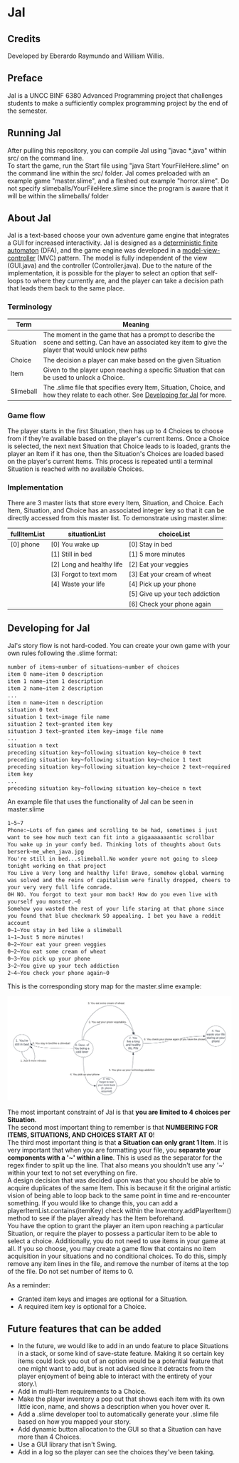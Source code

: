 # Jal

## Credits
Developed by Eberardo Raymundo and William Willis.

## Preface
Jal is a UNCC BINF 6380 Advanced Programming project that challenges students to make a sufficiently complex programming project by the end of the semester. 

## Running Jal
After pulling this repository, you can compile Jal using "javac *.java"  within src/ on the command line.\
To start the game, run the Start file using "java Start YourFileHere.slime" on the command line within the src/ folder. Jal comes preloaded with an example game "master.slime", and a fleshed out example "horror.slime". Do not specify slimeballs/YourFileHere.slime since the program is aware that it will be within the slimeballs/ folder

## About Jal
Jal is a text-based choose your own adventure game engine that integrates a GUI for increased interactivity. Jal is designed as a [deterministic finite automaton](https://en.wikipedia.org/wiki/Deterministic_finite_automaton) (DFA), and the game engine was developed in a [model-view-controller](https://en.wikipedia.org/wiki/Model%E2%80%93view%E2%80%93controller) (MVC) pattern. The model is fully independent of the view (GUI.java) and the controller (Controller.java). Due to the nature of the implementation, it is possible for the player to select an option that self-loops to where they currently are, and the player can take a decision path that leads them back to the same place.

### Terminology
| Term | Meaning |
| ---- | ------- |
|Situation|The moment in the game that has a prompt to describe the scene and setting. Can have an associated key item to give the player that would unlock new paths|
|Choice|The decision a player can make based on the given Situation|
|Item|Given to the player upon reaching a specific Situation that can be used to unlock a Choice.|
|Slimeball|The .slime file that specifies every Item, Situation, Choice, and how they relate to each other. See [Developing for Jal](#developing-for-jal) for more.|

### Game flow
The player starts in the first Situation, then has up to 4 Choices to choose from if they're available based on the player's current Items. Once a Choice is selected, the next next Situation that Choice leads to is loaded, grants the player an Item if it has one, then the Situation's Choices are loaded based on the player's current Items. This process is repeated until a terminal Situation is reached with no available Choices.

### Implementation

There are 3 master lists that store every Item, Situation, and Choice. Each Item, Situation, and Choice has an associated integer key so that it can be directly accessed from this master list. To demonstrate using master.slime:

| fullItemList | situationList | choiceList |
| ------------ | ------------- | ---------- |
| \[0\] phone | \[0\] You wake up | \[0\] Stay in bed |
| | \[1\] Still in bed | \[1\] 5 more minutes |
| | \[2\] Long and healthy life | \[2\] Eat your veggies |
| | \[3\] Forgot to text mom | \[3\] Eat your cream of wheat |
| | \[4\] Waste your life | \[4\] Pick up your phone |
| | | \[5\] Give up your tech addiction |
| | | \[6\] Check your phone again |
 
## Developing for Jal
Jal's story flow is not hard-coded. You can create your own game with your own rules following the .slime format:

```
number of items~number of situations~number of choices
item 0 name~item 0 description
item 1 name~item 1 description
item 2 name~item 2 description
...
item n name~item n description
situation 0 text
situation 1 text~image file name
situation 2 text~granted item key
situation 3 text~granted item key~image file name
...
situation n text
preceding situation key~following situation key~choice 0 text
preceding situation key~following situation key~choice 1 text
preceding situation key~following situation key~choice 2 text~required item key
...
preceding situation key~following situation key~choice n text
```

An example file that uses the functionality of Jal can be seen in master.slime
```
1~5~7
Phone:~Lots of fun games and scrolling to be had, sometimes i just want to see how much text can fit into a gigaaaaaaantic scrollbar
You wake up in your comfy bed. Thinking lots of thoughts about Guts berserk~me_when_java.jpg
You're still in bed...slimeball.No wonder youre not going to sleep tonight working on that project
You Live a Very long and healthy life! Bravo, somehow global warming was solved and the reins of capitalism were finally dropped, cheers to your very very full life comrade.
OH NO. You forgot to text your mom back! How do you even live with yourself you monster.~0
Somehow you wasted the rest of your life staring at that phone since you found that blue checkmark SO appealing. I bet you have a reddit account
0~1~You stay in bed like a slimeball
1~1~Just 5 more minutes!
0~2~Your eat your green veggies
0~2~You eat some cream of wheat
0~3~You pick up your phone
3~2~You give up your tech addiction
2~4~You check your phone again~0
```

This is the corresponding story map for the master.slime example:

![example story](src/photos/jal.png "Story board of the master.slime file.")

The most important constraint of Jal is that **you are limited to 4 choices per Situation**.\
The second most important thing to remember is that **NUMBERING FOR ITEMS, SITUATIONS, AND CHOICES START AT 0**!\
The third most important thing is that **a Situation can only grant 1 Item**.
It is very important that when you are formatting your file, you **separate your components with a '~' within a line**. This is used as the separator for the regex finder to split up the line. That also means you shouldn't use any '~' within your text to not set everything on fire.\
A design decision that was decided upon was that you should be able to acquire duplicates of the same Item. This is because it fit the original artistic vision of being able to loop back to the same point in time and re-encounter something. If you would like to change this, you can add a playerItemList.contains(itemKey) check within the Inventory.addPlayerItem() method to see if the player already has the Item beforehand.\
You have the option to grant the player an item upon reaching a particular Situation, or require the player to possess a particular item to be able to select a choice. Additionally, you do not need to use items in your game at all. If you so choose, you may create a game flow that contains no item acquisition in your situations and no conditional choices. To do this, simply remove any item lines in the file, and remove the number of items at the top of the file. Do not set number of items to 0.

As a reminder:
- Granted item keys and images are optional for a Situation.
- A required item key is optional for a Choice.

## Future features that can be added

- In the future, we would like to add in an undo feature to place Situations in a stack, or some kind of save-state feature. Making it so certain key items could lock you out of an option would be a potential feature that one might want to add, but is not advised since it detracts from the player enjoyment of being able to interact with the entirety of your story.\
- Add in multi-Item requirements to a Choice.
- Make the player inventory a pop out that shows each item with its own little icon, name, and shows a description when you hover over it.
- Add a .slime developer tool to automatically generate your .slime file based on how you mapped your story.
- Add dynamic button allocation to the GUI so that a Situation can have more than 4 Choices.
- Use a GUI library that isn't Swing.
- Add in a log so the player can see the choices they've been taking.
